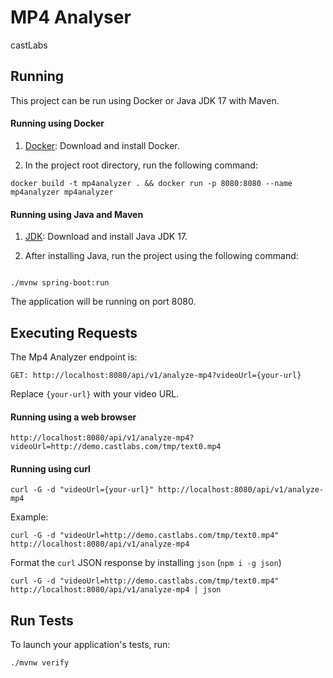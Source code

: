 # MP4 Analyser

castLabs

## Running

This project can be run using Docker or Java JDK 17 with Maven.

#### Running using Docker

1. [Docker][]: Download and install Docker.

2. In the project root directory, run the following command:

```
docker build -t mp4analyzer . && docker run -p 8080:8080 --name mp4analyzer mp4analyzer
```

#### Running using Java and Maven

1. [JDK][]: Download and install Java JDK 17.

2. After installing Java, run the project using the following command:

```

./mvnw spring-boot:run

```

The application will be running on port 8080.

## Executing Requests

The Mp4 Analyzer endpoint is:

```
GET: http://localhost:8080/api/v1/analyze-mp4?videoUrl={your-url}
```

Replace `{your-url}` with your video URL.

#### Running using a web browser
```
http://localhost:8080/api/v1/analyze-mp4?videoUrl=http://demo.castlabs.com/tmp/text0.mp4
```
#### Running using curl
```
curl -G -d "videoUrl={your-url}" http://localhost:8080/api/v1/analyze-mp4 
```
Example:
```
curl -G -d "videoUrl=http://demo.castlabs.com/tmp/text0.mp4" http://localhost:8080/api/v1/analyze-mp4 
```

Format the `curl` JSON response by installing `json` (`npm i -g json`)
```
curl -G -d "videoUrl=http://demo.castlabs.com/tmp/text0.mp4" http://localhost:8080/api/v1/analyze-mp4 | json 
```

## Run Tests

To launch your application's tests, run:

```
./mvnw verify
```

[JDK]: https://www.oracle.com/java/technologies/javase-downloads.html
[Docker]: https://www.docker.com/products/docker-desktop
